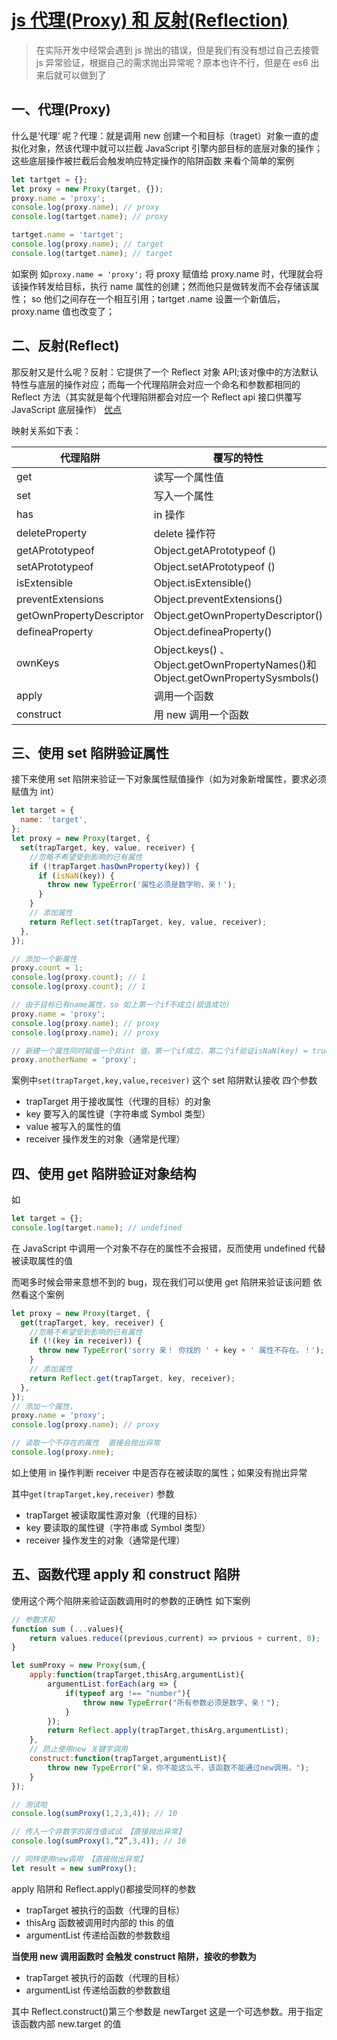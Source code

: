 # [js 代理(Proxy) 和 反射(Reflection)](https://www.cnblogs.com/dengxiaoning/p/11681242.html)

> 在实际开发中经常会遇到 js 抛出的错误，但是我们有没有想过自己去接管 js 异常验证，根据自己的需求抛出异常呢？原本也许不行，但是在 es6 出来后就可以做到了

## 一、代理(Proxy)

什么是‘代理’ 呢？代理：就是调用 new 创建一个和目标（traget）对象一直的虚拟化对象，然该代理中就可以拦截 JavaScript 引擎内部目标的底层对象的操作；这些底层操作被拦截后会触发响应特定操作的陷阱函数
来看个简单的案例

```js
let tartget = {};
let proxy = new Proxy(target, {});
proxy.name = 'proxy';
console.log(proxy.name); // proxy
console.log(tartget.name); // proxy

tartget.name = 'tartget';
console.log(proxy.name); // target
console.log(tartget.name); // target
```

如案例
如`proxy.name = 'proxy';` 将 proxy 赋值给 proxy.name 时，代理就会将该操作转发给目标，执行 name 属性的创建；然而他只是做转发而不会存储该属性；
so 他们之间存在一个相互引用；tartget .name 设置一个新值后，proxy.name 值也改变了；

## 二、反射(Reflect)

那反射又是什么呢？反射：它提供了一个 Reflect 对象 API;该对像中的方法默认特性与底层的操作对应；而每一个代理陷阱会对应一个命名和参数都相同的 Reflect 方法（其实就是每个代理陷阱都会对应一个 Reflect api 接口供覆写 JavaScript 底层操作） [优点](https://www.cnblogs.com/diligenceday/p/5474126.html)

映射关系如下表：

| 代理陷阱                 | 覆写的特性                                                                      | 默认特性                           |
| ------------------------ | ------------------------------------------------------------------------------- | ---------------------------------- |
| get                      | 读写一个属性值                                                                  | Reflect.get()                      |
| set                      | 写入一个属性                                                                    | Reflect.set()                      |
| has                      | in 操作                                                                         | Reflect.has()                      |
| deleteProperty           | delete 操作符                                                                   | Reflect.deleteProperty()           |
| getAPrototypeof          | Object.getAPrototypeof ()                                                       | Reflect.getAPrototypeof ()         |
| setAPrototypeof          | Object.setAPrototypeof ()                                                       | Reflect.setAPrototypeof ()         |
| isExtensible             | Object.isExtensible()                                                           | Reflect.isExtensible()             |
| preventExtensions        | Object.preventExtensions()                                                      | Reflect.preventExtensions()        |
| getOwnPropertyDescriptor | Object.getOwnPropertyDescriptor()                                               | Reflect.getOwnPropertyDescriptor() |
| defineaProperty          | Object.defineaProperty()                                                        | Reflect.defineaProperty()          |
| ownKeys                  | Object.keys() 、 Object.getOwnPropertyNames()和 Object.getOwnPropertySysmbols() | Reflect.ownKeys()                  |
| apply                    | 调用一个函数                                                                    | Reflect.apply()                    |
| construct                | 用 new 调用一个函数                                                             | Reflect.construct()                |

## 三、使用 set 陷阱验证属性

接下来使用 set 陷阱来验证一下对象属性赋值操作（如为对象新增属性，要求必须赋值为 int）

```js
let target = {
  name: 'target',
};
let proxy = new Proxy(target, {
  set(trapTarget, key, value, receiver) {
    //忽略不希望受到影响的已有属性
    if (!trapTarget.hasOwnProperty(key)) {
      if (isNaN(key)) {
        throw new TypeError('属性必须是数字哟，亲！');
      }
    }
    // 添加属性
    return Reflect.set(trapTarget, key, value, receiver);
  },
});

// 添加一个新属性
proxy.count = 1;
console.log(proxy.count); // 1
console.log(proxy.count); // 1

// 由于目标已有name属性，so 如上第一个if不成立(赋值成功)
proxy.name = 'proxy';
console.log(proxy.name); // proxy
console.log(proxy.name); // proxy

// 新建一个属性同时赋值一个非int 值，第一个if成立，第二个if验证isNaN(key) = true 即抛出异常
proxy.anotherName = 'proxy';
```

案例中`set(trapTarget,key,value,receiver)` 这个 set 陷阱默认接收 四个参数

- trapTarget 用于接收属性（代理的目标）的对象
- key 要写入的属性键（字符串或 Symbol 类型）
- value 被写入的属性的值
- receiver 操作发生的对象（通常是代理）

## 四、使用 get 陷阱验证对象结构

如

```js
let target = {};
console.log(target.name); // undefined
```

在 JavaScript 中调用一个对象不存在的属性不会报错，反而使用 undefined 代替被读取属性的值

而喝多时候会带来意想不到的 bug，现在我们可以使用 get 陷阱来验证该问题
依然看这个案例

```js
let proxy = new Proxy(target, {
  get(trapTarget, key, receiver) {
    //忽略不希望受到影响的已有属性
    if (!(key in receiver)) {
      throw new TypeError('sorry 亲！ 你找的 ' + key + ' 属性不存在。！');
    }
    // 添加属性
    return Reflect.get(trapTarget, key, receiver);
  },
});
// 添加一个属性，
proxy.name = 'proxy';
console.log(proxy.name); // proxy

// 读取一个不存在的属性  直接会抛出异常
console.log(proxy.nme);
```

如上使用 in 操作判断 receiver 中是否存在被读取的属性；如果没有抛出异常

其中`get(trapTarget,key,receiver)` 参数

- trapTarget 被读取属性源对象（代理的目标）
- key 要读取的属性键（字符串或 Symbol 类型）
- receiver 操作发生的对象（通常是代理）

## 五、函数代理 apply 和 construct 陷阱

使用这个两个陷阱来验证函数调用时的参数的正确性
如下案例

```js
// 参数求和
function sum (...values){
	return values.reduce((previous,current) => prvious + current, 0);
}

let sumProxy = new Proxy(sum,{
	apply:function(trapTarget,thisArg,argumentList){
		argumentList.forEach(arg => {
			if(typeof arg !== "number"){
				throw new TypeError("所有参数必须是数字，亲！");
			}
		});
		return Reflect.apply(trapTarget,thisArg,argumentList);
	},
	// 防止使用new 关键字调用
	construct:function(trapTarget,argumentList){
		throw new TypeError("亲，你不能这么干，该函数不能通过new调用。");
	}
});

// 测试哈
console.log(sumProxy(1,2,3,4)); // 10

// 传入一个非数字的属性值试试 【直接抛出异常】
console.log(sumProxy(1,“2”,3,4)); // 10

// 同样使用new调用 【直接抛出异常】
let result = new sumProxy();
```

apply 陷阱和 Reflect.apply()都接受同样的参数

- trapTarget 被执行的函数（代理的目标）
- thisArg 函数被调用时内部的 this 的值
- argumentList 传递给函数的参数数组

**当使用 new 调用函数时 会触发 construct 陷阱，接收的参数为**

- trapTarget 被执行的函数（代理的目标）
- argumentList 传递给函数的参数数组

其中 Reflect.construct()第三个参数是 newTarget 这是一个可选参数。用于指定该函数内部
new.target 的值
